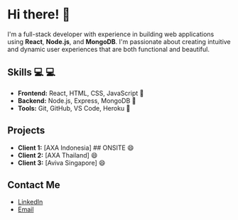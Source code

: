 # Hi there! 👋

I'm a full-stack developer with experience in building web applications using **React**, **Node.js**, and **MongoDB**. I'm passionate about creating intuitive and dynamic user experiences that are both functional and beautiful.

## Skills :computer: :computer:

- **Frontend:** React, HTML, CSS, JavaScript :rocket: 
- **Backend:** Node.js, Express, MongoDB :rocket: 
- **Tools:** Git, GitHub, VS Code, Heroku :rocket: 
 
## Projects

- **Client 1:** [AXA Indonesia]  ## ONSITE :smile:
- **Client 2:** [AXA Thailand] :smile:
- **Client 3:** [Aviva Singapore] :smile:

## Contact Me

- [LinkedIn](https://www.linkedin.com/in/rachit-mehrotra-io/)
- [Email](rachitmehrotra04@gmail.com)



<!---
rachitmeck/rachitmeck is a ✨ special ✨ repository because its `README.md` (this file) appears on your GitHub profile.
You can click the Preview link to take a look at your changes.
--->
